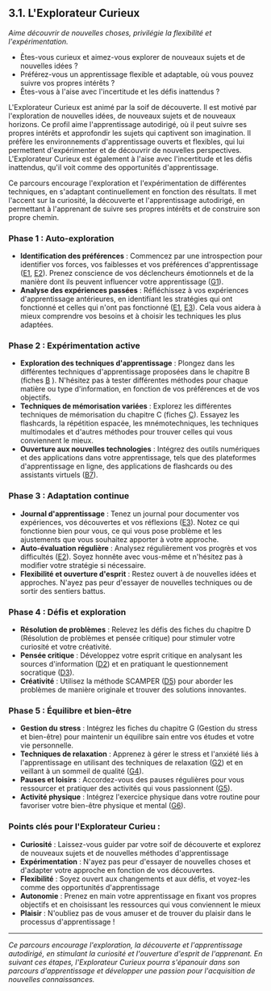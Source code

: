 ## 3.1. L'Explorateur Curieux

_Aime découvrir de nouvelles choses, privilégie la flexibilité et l'expérimentation._

* Êtes-vous curieux et aimez-vous explorer de nouveaux sujets et de nouvelles idées ?
* Préférez-vous un apprentissage flexible et adaptable, où vous pouvez suivre vos propres intérêts ?
* Êtes-vous à l'aise avec l'incertitude et les défis inattendus ?

L'Explorateur Curieux est animé par la soif de découverte. Il est motivé par l'exploration de nouvelles idées, de nouveaux sujets et de nouveaux horizons. Ce profil aime l'apprentissage autodirigé, où il peut suivre ses propres intérêts et approfondir les sujets qui captivent son imagination. Il préfère les environnements d'apprentissage ouverts et flexibles, qui lui permettent d'expérimenter et de découvrir de nouvelles perspectives. L'Explorateur Curieux est également à l'aise avec l'incertitude et les défis inattendus, qu'il voit comme des opportunités d'apprentissage.

Ce parcours encourage l'exploration et l'expérimentation de différentes techniques, en s'adaptant continuellement en fonction des résultats. Il met l'accent sur la curiosité, la découverte et l'apprentissage autodirigé, en permettant à l'apprenant de suivre ses propres intérêts et de construire son propre chemin.

### Phase 1 : Auto-exploration

* **Identification des préférences** : Commencez par une introspection pour identifier vos forces, vos faiblesses et vos préférences d'apprentissage ([E1](<4.5.1. Reflex strat apprent.md>), [E2](<4.5.2. Auto evaluation.md>)). Prenez conscience de vos déclencheurs émotionnels et de la manière dont ils peuvent influencer votre apprentissage ([G1](<4.7.1. Ident declench emotion.md>)).
* **Analyse des expériences passées** : Réfléchissez à vos expériences d'apprentissage antérieures, en identifiant les stratégies qui ont fonctionné et celles qui n'ont pas fonctionné ([E1](<4.5.1. Reflex strat apprent.md>), [E3](<4.5.3. Journal apprent.md>)). Cela vous aidera à mieux comprendre vos besoins et à choisir les techniques les plus adaptées.

### Phase 2 : Expérimentation active

* **Exploration des techniques d'apprentissage** : Plongez dans les différentes techniques d'apprentissage proposées dans le chapitre B (fiches [B](<4.2. B - Techniques etude effic.md>)
). N'hésitez pas à tester différentes méthodes pour chaque matière ou type d'information, en fonction de vos préférences et de vos objectifs.
* **Techniques de mémorisation variées** : Explorez les différentes techniques de mémorisation du chapitre C (fiches [C](<4.3. C - Memorisation.md>)). Essayez les flashcards, la répétition espacée, les mnémotechniques, les techniques multimodales et d'autres méthodes pour trouver celles qui vous conviennent le mieux.
* **Ouverture aux nouvelles technologies** : Intégrez des outils numériques et des applications dans votre apprentissage, tels que des plateformes d'apprentissage en ligne, des applications de flashcards ou des assistants virtuels ([B7](<4.2.7. Assist virtuel IA.md>)).

### Phase 3 : Adaptation continue

* **Journal d'apprentissage** : Tenez un journal pour documenter vos expériences, vos découvertes et vos réflexions ([E3](<4.5.3. Journal apprent.md>)). Notez ce qui fonctionne bien pour vous, ce qui vous pose problème et les ajustements que vous souhaitez apporter à votre approche.
* **Auto-évaluation régulière** : Analysez régulièrement vos progrès et vos difficultés ([E2](<4.5.2. Auto evaluation.md>)). Soyez honnête avec vous-même et n'hésitez pas à modifier votre stratégie si nécessaire.
* **Flexibilité et ouverture d'esprit** : Restez ouvert à de nouvelles idées et approches. N'ayez pas peur d'essayer de nouvelles techniques ou de sortir des sentiers battus.

### Phase 4 : Défis et exploration

* **Résolution de problèmes** : Relevez les défis des fiches du chapitre D (Résolution de problèmes et pensée critique) pour stimuler votre curiosité et votre créativité.
* **Pensée critique** : Développez votre esprit critique en analysant les sources d'information ([D2](<4.4.2. Analyse critiq sources.md>)) et en pratiquant le questionnement socratique ([D3](<4.4.3. Quest socratique.md>)).
* **Créativité** : Utilisez la méthode SCAMPER ([D5](<4.4.5. Meth SCAMPER creativ.md>)) pour aborder les problèmes de manière originale et trouver des solutions innovantes.

### Phase 5 : Équilibre et bien-être

* **Gestion du stress** : Intégrez les fiches du chapitre G (Gestion du stress et bien-être) pour maintenir un équilibre sain entre vos études et votre vie personnelle.
* **Techniques de relaxation** : Apprenez à gérer le stress et l'anxiété liés à l'apprentissage en utilisant des techniques de relaxation ([G2](<4.7.2. Relaxation resp prof.md>)) et en veillant à un sommeil de qualité ([G4](<4.7.4. Hygiene sommeil.md>)).
* **Pauses et loisirs** : Accordez-vous des pauses régulières pour vous ressourcer et pratiquer des activités qui vous passionnent ([G5](<4.7.5. Pauses qualite etude.md>)).
* **Activité physique** : Intégrez l'exercice physique dans votre routine pour favoriser votre bien-être physique et mental ([G6](<4.7.6. Activ physique regul.md>)).

### Points clés pour l'Explorateur Curieu :

* **Curiosité** : Laissez-vous guider par votre soif de découverte et explorez de nouveaux sujets et de nouvelles méthodes d'apprentissage
* **Expérimentation** : N'ayez pas peur d'essayer de nouvelles choses et d'adapter votre approche en fonction de vos découvertes.
* **Flexibilité** : Soyez ouvert aux changements et aux défis, et voyez-les comme des opportunités d'apprentissage
* **Autonomie** : Prenez en main votre apprentissage en fixant vos propres objectifs et en choisissant les ressources qui vous conviennent le mieux
* **Plaisir** : N'oubliez pas de vous amuser et de trouver du plaisir dans le processus d'apprentissage !

***

_Ce parcours encourage l'exploration, la découverte et l'apprentissage autodirigé, en stimulant la curiosité et l'ouverture d'esprit de l'apprenant. En suivant ces étapes, l'Explorateur Curieux pourra s'épanouir dans son parcours d'apprentissage et développer une passion pour l'acquisition de nouvelles connaissances._
